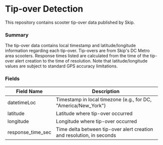 # Tip-over Detection

This repository contains scooter tip-over data published by Skip.

### Summary

The tip-over data contains local timestamp and latitude/longitude information regarding each tip-over. Tip-overs are from Skip's DC Metro area scooters. Response times listed are calculated from the time of the tip-over alert creation to the time of resolution. Note that latitude/longitude values are subject to standard GPS accuracy limitations.

### Fields

| Field Name        | Description                                                           |
|-------------------|-----------------------------------------------------------------------|
| datetimeLoc       | Timestamp in local timezone (e.g., for DC, "America/New_York")                      |
| latitude          | Latitude where tip-over occurred                                      |
| longitude         | Longitude where tip-over occurred                                     |
| response_time_sec | Time delta between tip-over alert creation and resolution, in seconds |
